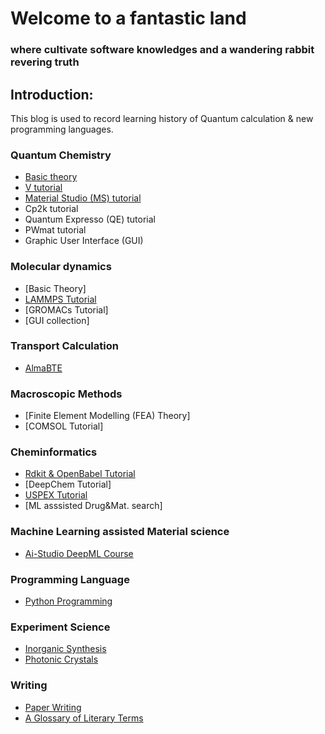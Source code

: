 # Welcome to a fantastic land
### where cultivate software knowledges and a wandering rabbit revering truth

## Introduction:
This blog is used to record learning history of Quantum calculation & new programming languages.
### Quantum Chemistry
  - [Basic theory](./QC/Basic_theory.html)
  - [V tutorial](./QC/vasp-tut/index.html)
  - [Material Studio (MS) tutorial](./QC/MS_tutorial.html)
  - Cp2k tutorial
  - Quantum Expresso (QE) tutorial
  - PWmat tutorial
  - Graphic User Interface (GUI)

### Molecular dynamics
  - [Basic Theory]
  - [LAMMPS Tutorial](./MD/LAMMPS_Tutorial.html)
  - [GROMACs Tutorial]
  - [GUI collection]

### Transport Calculation
  - [AlmaBTE](http://www.almabte.eu/files/UPLOADS/html/index.html)

### Macroscopic Methods
  - [Finite Element Modelling (FEA) Theory]
  - [COMSOL Tutorial]

### Cheminformatics
  - [Rdkit & OpenBabel Tutorial](./CI/Rdkit_Tutorial.html)
  - [DeepChem Tutorial]
  - [USPEX Tutorial](./CI/USPEX_Tutorials.html)
  - [ML asssisted Drug&Mat. search]
  
### Machine Learning assisted Material science
  - [Ai-Studio DeepML Course](./ML/Ai-Studio.html)
  
### Programming Language
  - [Python Programming](./PL/python_programming.html)

### Experiment Science
- [Inorganic Synthesis](./QC/inorganic_synthesis.html)
- [Photonic Crystals](./QC/photonic_crystals.html)

### Writing
- [Paper Writing](./W/paper_writing.html)
- [A Glossary of Literary Terms](./W/A_glossary_of_literary_term.html)
